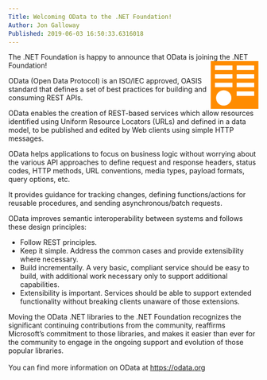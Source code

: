```yaml
---
Title: Welcoming OData to the .NET Foundation!
Author: Jon Galloway
Published: 2019-06-03 16:50:33.6316018
---
```

<p>The .NET Foundation is happy to announce that OData is joining the .NET Foundation!<img alt="" src="assets/posts/ODataLogo-96.png" style="float: right; width: 97px; height: 96px;" /></p>

<p>OData (Open Data Protocol) is an ISO/IEC approved, OASIS standard that defines a set of best practices for building and consuming REST APIs.</p>

<p>OData enables the creation of REST-based services which allow resources identified using Uniform Resource Locators (URLs) and defined in a data model, to be published and edited by Web clients using simple HTTP messages.</p>

<p>OData helps applications to focus on business logic without worrying about the various API approaches to define request and response headers, status codes, HTTP methods, URL conventions, media types, payload formats, query options, etc.</p>

<p>It provides guidance for tracking changes, defining functions/actions for reusable procedures, and sending asynchronous/batch requests.</p>

<p>OData improves semantic interoperability between systems and follows these design principles:</p>

<ul>
<li>Follow REST principles.</li>
<li>Keep it simple. Address the common cases and provide extensibility where necessary.</li>
<li>Build incrementally. A very basic, compliant service should be easy to build, with additional work necessary only to support additional capabilities.</li>
<li>Extensibility is important. Services should be able to support extended functionality without breaking clients unaware of those extensions.</li>
</ul>

<p>Moving the OData .NET libraries to the .NET Foundation recognizes the significant continuing contributions from the community, reaffirms Microsoft’s commitment to those libraries, and makes it easier than ever for the community to engage in the ongoing support and evolution of those popular libraries.<br />
&nbsp; &nbsp; &nbsp; &nbsp; &nbsp; &nbsp; &nbsp;&nbsp;<br />
You can find more information on OData at <a href="https://odata.org">https://odata.org</a></p>
